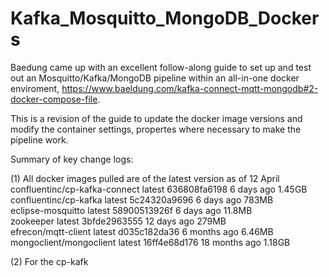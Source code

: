# Kafka_Mosquitto_MongoDB_Dockers
Baedung came up with an excellent follow-along guide to set up and test out an Mosquitto/Kafka/MongoDB pipeline within an all-in-one docker enviroment, https://www.baeldung.com/kafka-connect-mqtt-mongodb#2-docker-compose-file.

This is a revision of the guide to update the docker image versions and modify the container settings, propertes where necessary to make the pipeline work. 
<p> Summary of key change logs:
<p> (1)  All docker images pulled are of the latest version as of 12 April <br>
confluentinc/cp-kafka-connect   latest              636808fa6198        6 days ago          1.45GB <br>
confluentinc/cp-kafka           latest              5c24320a9696        6 days ago          783MB <br>
eclipse-mosquitto               latest              58900513926f        6 days ago          11.8MB <br>
zookeeper                       latest              3bfde2963555        12 days ago         279MB <br>
efrecon/mqtt-client             latest              d035c182da36        6 months ago        6.46MB <br>
mongoclient/mongoclient         latest              16ff4e68d176        18 months ago       1.18GB <br>

<p> (2)  For the cp-kafk
